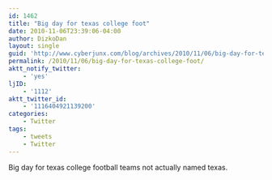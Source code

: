 ```yaml
---
id: 1462
title: "Big day for texas college foot"
date: 2010-11-06T23:39:06-04:00
author: DizkoDan
layout: single
guid: 'http://www.cyberjunx.com/blog/archives/2010/11/06/big-day-for-texas-college-foot/'
permalink: /2010/11/06/big-day-for-texas-college-foot/
aktt_notify_twitter:
    - 'yes'
ljID:
    - '1112'
aktt_twitter_id:
    - '1116404921139200'
categories:
    - Twitter
tags:
    - tweets
    - Twitter
---
```


Big day for texas college football teams not actually named texas.